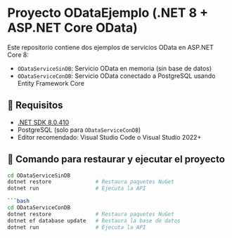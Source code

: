 # Proyecto ODataEjemplo (.NET 8 + ASP.NET Core OData)

Este repositorio contiene dos ejemplos de servicios OData en ASP.NET Core 8:

- `ODataServiceSinDB`: Servicio OData en memoria (sin base de datos)
- `ODataServiceConDB`: Servicio OData conectado a PostgreSQL usando Entity Framework Core

## 🚀 Requisitos

- [.NET SDK 8.0.410](https://dotnet.microsoft.com/en-us/download/dotnet/8.0)
- PostgreSQL (solo para `ODataServiceConDB`)
- Editor recomendado: Visual Studio Code o Visual Studio 2022+

## 📂 Comando para restaurar y ejecutar el proyecto

```bash
cd ODataServiceSinDB
dotnet restore              # Restaura paquetes NuGet
dotnet run                  # Ejecuta la API

```bash
cd ODataServiceConDB
dotnet restore              # Restaura paquetes NuGet
dotnet ef database update   # Restaura la base de datos
dotnet run                  # Ejecuta la API